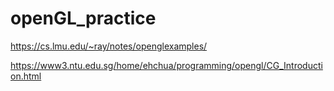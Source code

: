 # openGL_practice
https://cs.lmu.edu/~ray/notes/openglexamples/

https://www3.ntu.edu.sg/home/ehchua/programming/opengl/CG_Introduction.html